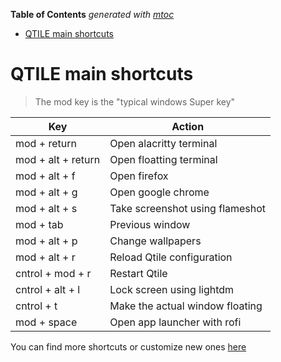 <!-- START OF TOC !DO NOT EDIT THIS CONTENT MANUALLY-->
**Table of Contents**  *generated with [mtoc](https://github.com/containerscrew/mtoc)*
- [QTILE main shortcuts](#qtile-main-shortcuts)
<!-- END OF TOC -->
# QTILE main shortcuts

> The mod key is the "typical windows Super key"

| Key               | Action                          |
|-------------------|---------------------------------|
| mod + return      | Open alacritty terminal         |
| mod + alt + return | Open floatting terminal         |
| mod + alt + f     | Open firefox                    |
| mod + alt + g     | Open google chrome              |
| mod + alt + s     | Take screenshot using flameshot |
| mod + tab         | Previous window                 |
| mod + alt + p     | Change wallpapers               |
| mod + alt + r     | Reload Qtile configuration      |
| cntrol + mod + r  | Restart Qtile                   |
| cntrol + alt + l  | Lock screen using lightdm       |
| cntrol + t        | Make the actual window floating |
| mod + space       | Open app launcher with rofi     |


You can find more shortcuts or customize new ones [here](../config/qtile/configs/keys.py)

